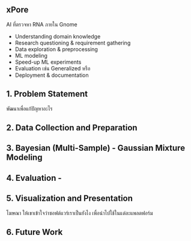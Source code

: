 ## xPore 

AI ที่ตรวจหา RNA ภายใน Gnome

* Understanding domain knowledge
* Research questioning & requirement gathering
* Data exploration & preprocessing
* ML modeling
* Speed-up ML experiments
* Evaluation เช่น Generalized หรือ
* Deployment & documentation


## 1. Problem Statement 

พัฒนาเพื่อแก้ปัญหาอะไร

## 2. Data Collection and Preparation

## 3. Bayesian (Multi-Sample) - Gaussian Mixture Modeling

## 4. Evaluation - 

## 5. Visualization and Presentation

โฆษณา ให้เขาเข้าใจว่าซอฟต์แวร์เราเป็นยังไง เพื่อนำไปใช้ในแต่ละแพลตฟอร์ม

## 6. Future Work
